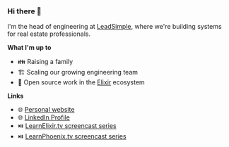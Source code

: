 ### Hi there 👋

I'm the head of engineering at [LeadSimple](https://leadsimple.com), where we're building systems for real estate professionals. 

**What I'm up to**  
- 👪 Raising a family
- 🏗️ Scaling our growing engineering team
- 🚧 Open source work in the [Elixir](https://elixir-lang.org) ecosystem

**Links**
- 🌐 [Personal website](https://danielberkompas.com)
- 🌐 [LinkedIn Profile](https://www.linkedin.com/in/danielberkompas/)
- ⏯️ [LearnElixir.tv screencast series](https://www.learnelixir.tv)
- ⏯️ [LearnPhoenix.tv screencast series](https://www.learnphoenix.tv)
